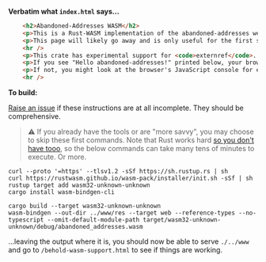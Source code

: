 **Verbatim what `index.html` says...**

```html
    <h2>Abandoned-Addresses WASM</h2>
    <p>This is a Rust-WASM implementation of the abandoned-addresses web3 API for use in place of etheres.js</p>
    <p>This page will likely go away and is only useful for the first stages of bootstrapping.</p>
    <hr />
    <p>This crate has experimental support for <code>externref</code>. It appears to work in the latest Firefox but may not work in you browser.</p>
    <p>If you see "Hello abandoned-addresses!" printed below, your browser supports WASM.</p>
    <p>If not, you might look at the browser's JavaScript console for errors. Not supporting <code>externref</code> is not a big deal. If you would like to work on this project, you only need install the latest Firefox browser to load and run the resulting WASM.</p>
    <hr />
```

**To build:**

[Raise an issue](https://github.com/stnbu/abandoned-addresses/issues/new/choose)
if these instructions are at all incomplete. They should be comprehensive.

> :warning: If you already have the tools or are "more savvy", you may choose to skip these first commands.
> Note that Rust works hard [so you don't have tooo](https://youtu.be/Oh0OdgjOdDk), so the below commands
> can take many tens of minutes to execute. Or more.

```
curl --proto '=https' --tlsv1.2 -sSf https://sh.rustup.rs | sh
curl https://rustwasm.github.io/wasm-pack/installer/init.sh -sSf | sh
rustup target add wasm32-unknown-unknown
cargo install wasm-bindgen-cli
```

```
cargo build --target wasm32-unknown-unknown
wasm-bindgen --out-dir ../www/res --target web --reference-types --no-typescript --omit-default-module-path target/wasm32-unknown-unknown/debug/abandoned_addresses.wasm
```

...leaving the output where it is, you should now be able to serve `./../www` and go to `/behold-wasm-support.html` to see if things are working.
